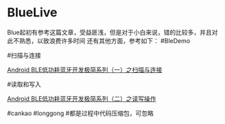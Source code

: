 # BlueLive
Blue起初有参考这篇文章，受益匪浅，但是对于小白来说，错的比较多，并且对此不熟悉，以致浪费许多时间
还有其他方面，参考如下：
#BleDemo

#扫描与连接

[Android BLE低功耗蓝牙开发极简系列（一）之扫描与连接](http://www.jianshu.com/p/87ed84431ec1)

#读取和写入

[Android BLE低功耗蓝牙开发极简系列（二）之读写操作](http://www.jianshu.com/p/046c1f5a7163)

#cankao
#longgong
#都是过程中代码压缩包，可忽略

#
